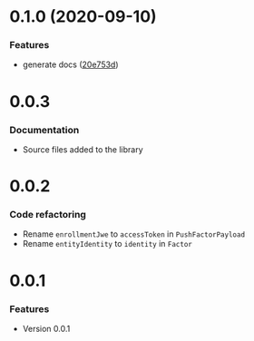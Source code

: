 # 0.1.0 (2020-09-10)

### Features
- generate docs ([20e753d](https://github.com/twilio/twilio-verify-android/commit/20e753d4dbb7dda152609211d6c9146ce1ee7a7c))

# 0.0.3

### Documentation
- Source files added to the library

# 0.0.2

### Code refactoring
- Rename `enrollmentJwe` to `accessToken` in `PushFactorPayload`
- Rename `entityIdentity` to `identity` in `Factor`

# 0.0.1

### Features
- Version 0.0.1
